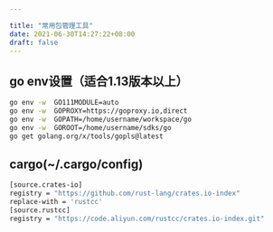 ```yaml
---

title: "常用包管理工具"
date: 2021-06-30T14:27:22+08:00
draft: false
---
```




## go env设置（适合1.13版本以上）


  ```bash
  go env -w  GO111MODULE=auto
  go env -w  GOPROXY=https://goproxy.io,direct
  go env -w  GOPATH=/home/username/workspace/go
  go env -w  GOROOT=/home/username/sdks/go
  go get golang.org/x/tools/gopls@latest
  ```





## cargo(~/.cargo/config)

```bash
[source.crates-io]
registry = "https://github.com/rust-lang/crates.io-index"
replace-with = 'rustcc'
[source.rustcc]
registry = "https://code.aliyun.com/rustcc/crates.io-index.git"

```







